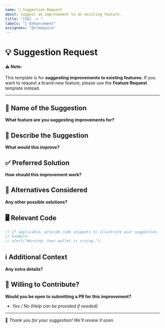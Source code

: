```yaml
---
name: 🤔 Suggestion Request
about: Suggest an improvement to an existing feature.
title: "[SG] -> "
labels: "🚀 Enhancement"
assignees: "@sleepyico"
---
```


# 💡 Suggestion Request

#### ⚠️ **Note:** 
This template is for **suggesting improvements to existing features**. If you want to request a brand-new feature, please use the **Feature Request** template instead.

---

## 📝 Name of the Suggestion
**What feature are you suggesting improvements for?**

## 📌 Describe the Suggestion
**What would this improve?**

<!-- A clear and concise description of your suggestion. Include any related problems it would solve. Example: "Users often experience emotional damage when looking at their expenses. A button that plays calming whale noises might help reduce stress." -->

## ✅ Preferred Solution
**How should this improvement work?**

<!-- A clear and concise description of how you envision this enhancement. Example: "Whenever a user enters negative budget numbers, an AI voice should whisper 'You're broke, bestie' to provide emotional support." -->

## 🔄 Alternatives Considered
**Any other possible solutions?**

<!-- If applicable, list alternative approaches you've thought about. Example: "Instead of an AI whispering 'You're broke,' we could just flash a giant red warning with a crying emoji." -->

## 🖥️ Relevant Code
```ts
// If applicable, provide code snippets to illustrate your suggestion.
// Example:
// alert("Warning: Your wallet is crying.");
```

## ℹ️ Additional Context
**Any extra details?**

<!-- Related issues, use cases, Stack Overflow links, forum discussions, etc. Example: "Maybe integrate with therapy apps because budgeting is traumatic?" -->

## 💪 Willing to Contribute?
**Would you be open to submitting a PR for this improvement?**

- *Yes / No _(Help can be provided if needed)_*

---
📌 *Thank you for your suggestion! We'll review it soon.*
